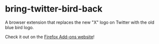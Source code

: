# bring-twitter-bird-back
A browser extension that replaces the new "X" logo on Twitter with the old blue bird logo.

Check it out on the <a href="https://addons.mozilla.org/en-US/firefox/addon/bring-the-twitter-bird-back/">Firefox Add-ons website</a>!